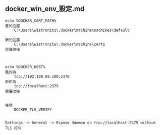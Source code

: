 docker_win_env_設定.md
---

	echo %DOCKER_CERT_PATH%
	舊的位置
		C:\Users\wistronits\.docker\machine\machines\default

	新的位置
		C:\Users\wistronits\.docker\machine\certs
	需要改掉


	
	echo %DOCKER_HOST%
	舊的為
		tcp://192.168.99.100:2376
	新的為
		tcp://localhost:2375
	需要改掉


	移除
		DOCKER_TLS_VERIFY


	Settings -> General -> Expose daemon on tcp://localhost:2375 without TLS 打勾